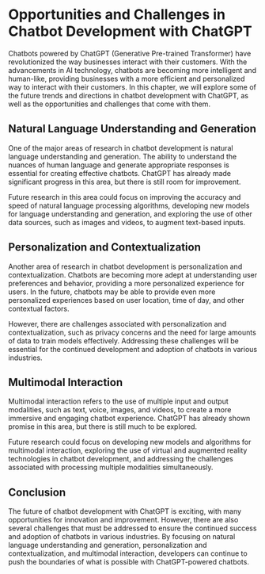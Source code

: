 Opportunities and Challenges in Chatbot Development with ChatGPT
=============================================================================================================================================

Chatbots powered by ChatGPT (Generative Pre-trained Transformer) have revolutionized the way businesses interact with their customers. With the advancements in AI technology, chatbots are becoming more intelligent and human-like, providing businesses with a more efficient and personalized way to interact with their customers. In this chapter, we will explore some of the future trends and directions in chatbot development with ChatGPT, as well as the opportunities and challenges that come with them.

Natural Language Understanding and Generation
---------------------------------------------

One of the major areas of research in chatbot development is natural language understanding and generation. The ability to understand the nuances of human language and generate appropriate responses is essential for creating effective chatbots. ChatGPT has already made significant progress in this area, but there is still room for improvement.

Future research in this area could focus on improving the accuracy and speed of natural language processing algorithms, developing new models for language understanding and generation, and exploring the use of other data sources, such as images and videos, to augment text-based inputs.

Personalization and Contextualization
-------------------------------------

Another area of research in chatbot development is personalization and contextualization. Chatbots are becoming more adept at understanding user preferences and behavior, providing a more personalized experience for users. In the future, chatbots may be able to provide even more personalized experiences based on user location, time of day, and other contextual factors.

However, there are challenges associated with personalization and contextualization, such as privacy concerns and the need for large amounts of data to train models effectively. Addressing these challenges will be essential for the continued development and adoption of chatbots in various industries.

Multimodal Interaction
----------------------

Multimodal interaction refers to the use of multiple input and output modalities, such as text, voice, images, and videos, to create a more immersive and engaging chatbot experience. ChatGPT has already shown promise in this area, but there is still much to be explored.

Future research could focus on developing new models and algorithms for multimodal interaction, exploring the use of virtual and augmented reality technologies in chatbot development, and addressing the challenges associated with processing multiple modalities simultaneously.

Conclusion
----------

The future of chatbot development with ChatGPT is exciting, with many opportunities for innovation and improvement. However, there are also several challenges that must be addressed to ensure the continued success and adoption of chatbots in various industries. By focusing on natural language understanding and generation, personalization and contextualization, and multimodal interaction, developers can continue to push the boundaries of what is possible with ChatGPT-powered chatbots.
